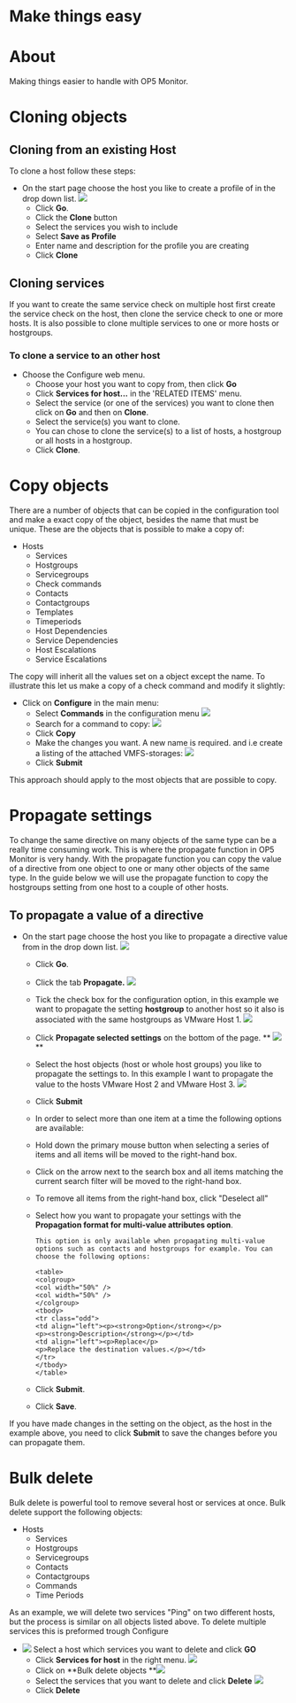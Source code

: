 # Make things easy

# About

Making things easier to handle with OP5 Monitor.

# Cloning objects

## Cloning from an existing Host

To clone a host follow these steps:

- On the start page choose the host you like to create a profile of in the drop down list.
        ![](attachments/16482402/17269605.png)
  - Click **Go**.
  - Click the **Clone** button
  - Select the services you wish to include
  - Select **Save as Profile**
  - Enter name and description for the profile you are creating
  - Click **Clone**

## Cloning services

If you want to create the same service check on multiple host first create the service check on the host, then clone the service check to one or more hosts.
 It is also possible to clone multiple services to one or more hosts or hostgroups.

### To clone a service to an other host

- Choose the Configure web menu.
  - Choose your host you want to copy from, then click **Go**
  - Click **Services for host...** in the 'RELATED ITEMS' menu.
  - Select the service (or one of the services) you want to clone then click on **Go** and then on **Clone**.
  - Select the service(s) you want to clone.
  - You can chose to clone the service(s) to a list of hosts, a hostgroup or all hosts in a hostgroup.
  - Click **Clone**.

# Copy objects

There are a number of objects that can be copied in the configuration tool and make a exact copy of the object, besides the name that must be unique.
 These are the objects that is possible to make a copy of:

- Hosts
  - Services
  - Hostgroups
  - Servicegroups
  - Check commands
  - Contacts
  - Contactgroups
  - Templates
  - Timeperiods
  - Host Dependencies
  - Service Dependencies
  - Host Escalations
  - Service Escalations

The copy will inherit all the values set on a object except the name.
 To illustrate this let us make a copy of a check command and modify it slightly:

- Click on **Configure** in the main menu:
  - Select **Commands** in the configuration menu
        ![](attachments/16482402/17269607.png)
  - Search for a command to copy:
        ![](attachments/16482402/17269602.png)
  - Click **Copy**
  - Make the changes you want. A new name is required. and i.e create a listing of the attached VMFS-storages:
        ![](attachments/16482402/17269603.png)
  - Click **Submit**

This approach should apply to the most objects that are possible to copy.

# Propagate settings

To change the same directive on many objects of the same type can be a really time consuming work. This is where the propagate function in OP5 Monitor is very handy.
 With the propagate function you can copy the value of a directive from one object to one or many other objects of the same type.
 In the guide below we will use the propagate function to copy the hostgroups setting from one host to a couple of other hosts.

## To propagate a value of a directive

- On the start page choose the host you like to propagate a directive value from in the drop down list.
        ![](attachments/16482402/17859596.png)
  - Click **Go**.
  - Click the tab **Propagate.**
        ![](attachments/16482402/17269608.png)
  - Tick the check box for the configuration option, in this example we want to propagate the setting **hostgroup** to another host so it also is associated with the same hostgroups as VMware Host 1.
        ![](attachments/16482402/17859595.png)

  - Click **Propagate selected settings** on the bottom of the page.
        ** ![](attachments/16482402/17859594.png)**

  - Select the host objects (host or whole host groups) you like to propagate the settings to. In this example I want to propagate the value to the hosts VMware Host 2 and VMware Host 3.
        ![](attachments/16482402/17859597.png)

  - Click **Submit**

  - In order to select more than one item at a time the following options are available:
  - Hold down the primary mouse button when selecting a series of items and all items will be moved to the right-hand box.

  - Click on the arrow next to the search box and all items matching the current search filter will be moved to the right-hand box.

  - To remove all items from the right-hand box, click "Deselect all"

  - Select how you want to propagate your settings with the **Propagation format for multi-value attributes option**.

        This option is only available when propagating multi-value options such as contacts and hostgroups for example. You can choose the following options:

        <table>
        <colgroup>
        <col width="50%" />
        <col width="50%" />
        </colgroup>
        <tbody>
        <tr class="odd">
        <td align="left"><p><strong>Option</strong></p>
        <p><strong>Description</strong></p></td>
        <td align="left"><p>Replace</p>
        <p>Replace the destination values.</p></td>
        </tr>
        </tbody>
        </table>

  - Click **Submit**.
  - Click **Save**.

If you have made changes in the setting on the object, as the host in the example above, you need to click **Submit** to save the changes before you can propagate them.

# Bulk delete

Bulk delete is powerful tool to remove several host or services at once.
 Bulk delete support the following objects:

- Hosts
  - Services
  - Hostgroups
  - Servicegroups
  - Contacts
  - Contactgroups
  - Commands
  - Time Periods

As an example, we will delete two services "Ping" on two different hosts, but the process is similar on all objects listed above.
 To delete multiple services this is preformed trough Configure

- ![](attachments/16482402/17269599.png) Select a host which services you want to delete and click **GO**
  - Click **Services for host** in the right menu.
         ![](attachments/16482402/17269609.png)
  - Click on **Bulk delete objects
        **![](attachments/16482402/17269597.png)
  - Select the services that you want to delete and click **Delete**
        ![](attachments/16482402/17269598.png)
  - Click **Delete**
